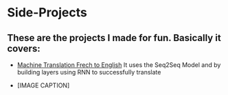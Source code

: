 # Side-Projects

## These are the projects I made for fun. Basically it covers:

* [Machine Translation Frech to English](https://github.com/wang8063/Side-Projects/blob/master/Language%20Translation%20(French%20to%20English).ipynb) It uses the Seq2Seq Model and by building layers using RNN to successfully translate

* [IMAGE CAPTION]
